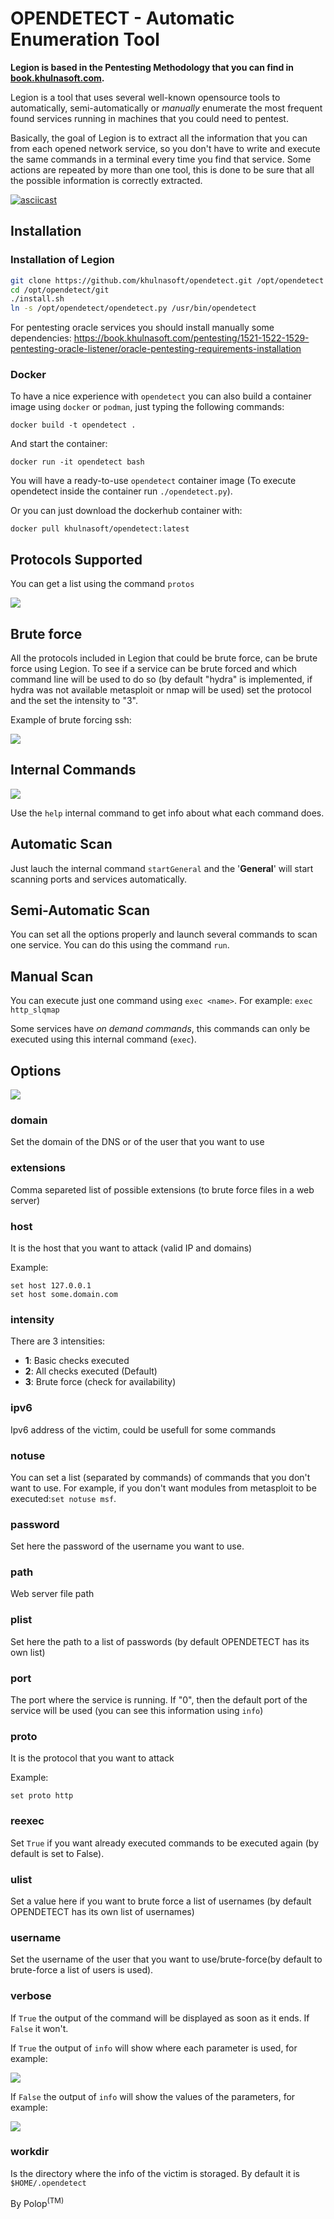 # OPENDETECT - Automatic Enumeration Tool

**Legion is based in the Pentesting Methodology that you can find in [book.khulnasoft.com](https://book.khulnasoft.com/pentesting-methodology).**

Legion is a tool that uses several well-known opensource tools to automatically, semi-automatically or *manually* enumerate the most frequent found services running in machines that you could need to pentest.

Basically, the goal of Legion is to extract all the information that you can from each opened network service, so you don't have to write and execute the same commands in a terminal every time you find that service. 
Some actions are repeated by more than one tool, this is done to be sure that all the possible information is correctly extracted.

[![asciicast](https://asciinema.org/a/250539.png)](https://asciinema.org/a/250539)

## Installation

### Installation of Legion

```sh
git clone https://github.com/khulnasoft/opendetect.git /opt/opendetect
cd /opt/opendetect/git
./install.sh
ln -s /opt/opendetect/opendetect.py /usr/bin/opendetect
```

For pentesting oracle services you should install manually some dependencies:
https://book.khulnasoft.com/pentesting/1521-1522-1529-pentesting-oracle-listener/oracle-pentesting-requirements-installation

### Docker

To have a nice experience with `opendetect` you can also build a container image using `docker` or `podman`, just typing the following commands:

```docker build -t opendetect . ```

And start the container:

```docker run -it opendetect bash```

You will have a ready-to-use `opendetect` container image (To execute opendetect inside the container run `./opendetect.py`).

Or you can just download the dockerhub container with:

```docker pull khulnasoft/opendetect:latest```


## Protocols Supported

You can get a list using the command `protos`

![](https://github.com/khulnasoft/opendetect/blob/master/images/opendetect-protos.png)

## Brute force
All the protocols included in Legion that could be brute force, can be brute force using Legion. To see if a service can be brute forced and which command line will be used to do so (by default "hydra" is implemented, if hydra was not available metasploit or nmap will be used) set the protocol and the set the intensity to "3".

Example of brute forcing ssh:

![](https://github.com/khulnasoft/opendetect/blob/master/images/opendetect-brute.png)

## Internal Commands

![](https://github.com/khulnasoft/opendetect/blob/master/images/internal-commands.png)

Use the `help` internal command to get info about what each command does.

## Automatic Scan

Just lauch the internal command `startGeneral` and the '**General**' will start scanning ports and services automatically.

## Semi-Automatic Scan

You can set all the options properly and launch several commands to scan one service. You can do this using the command `run`.

## Manual Scan

You can execute just one command using `exec <name>`. For example: `exec http_slqmap`

Some services have *on demand commands*, this commands can only be executed using this internal command (`exec`).

## Options

![](https://github.com/khulnasoft/opendetect/blob/master/images/opendetect-options.png)

### domain

Set the domain of the DNS or of the user that you want to use

### extensions

Comma separeted list of possible extensions (to brute force files in a web server)

### host

It is the host that you want to attack (valid IP and domains)

Example:
```
set host 127.0.0.1
set host some.domain.com
```

### intensity

There are 3 intensities:
- **1**: Basic checks executed
- **2**: All checks executed (Default)
- **3**: Brute force (check for availability)

### ipv6

Ipv6 address of the victim, could be usefull for some commands

### notuse

You can set a list (separated by commands) of commands that you don't want to use. For example, if you don't want modules from metasploit to be executed:`set notuse msf`.

### password

Set here the password of the username you want to use.

### path

Web server file path

### plist

Set here the path to a list of passwords (by default OPENDETECT has its own list)

### port

The port where the service is running. If "0", then the default port of the service will be used (you can see this information using `info`)

### proto

It is the protocol that you want to attack

Example: 
```
set proto http
```

### reexec

Set `True` if you want already executed commands to be executed again (by default is set to False).

### ulist

Set a value here if you want to brute force a list of usernames (by default OPENDETECT has its own list of usernames)

### username

Set the username of the user that you want to use/brute-force(by default to brute-force a list of users is used).


### verbose

If `True` the output of the command will be displayed as soon as it ends. If `False` it won't.

If `True` the output of `info` will show where each parameter is used, for example:

![](https://github.com/khulnasoft/opendetect/blob/master/images/info-verbose-true.png)

If `False` the output of `info` will show the values of the parameters, for example:

![](https://github.com/khulnasoft/opendetect/blob/master/images/info-verbose-false.png)

### workdir

Is the directory where the info of the victim is storaged. By default it is `$HOME/.opendetect`




By Polop<sup>(TM)</sup>

